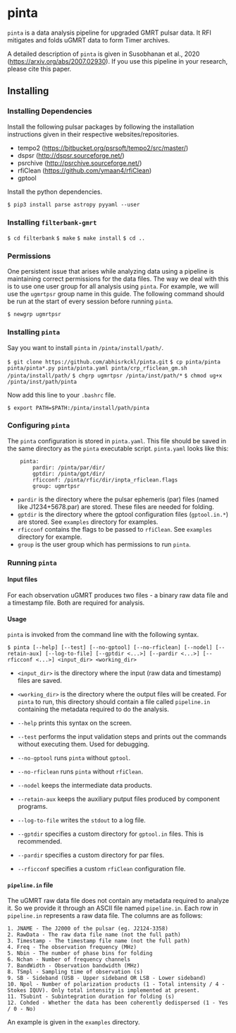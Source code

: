# pinta
`pinta` is a data analysis pipeline for upgraded GMRT pulsar data. It RFI mitigates and folds uGMRT data to form Timer archives. 

A detailed description of `pinta` is given in 
Susobhanan et al., 2020 (https://arxiv.org/abs/2007.02930).
If you use this pipeline in your research, please cite this paper.

## Installing

### Installing Dependencies

Install the following pulsar packages by following the installation instructions given in their respective websites/repositories.
- tempo2 (https://bitbucket.org/psrsoft/tempo2/src/master/)
- dspsr (http://dspsr.sourceforge.net/)
- psrchive (http://psrchive.sourceforge.net/)
- rfiClean (https://github.com/ymaan4/rfiClean)
- gptool

Install the python dependencies.

`$ pip3 install parse astropy pyyaml --user`

### Installing `filterbank-gmrt`

`$ cd filterbank`
`$ make`
`$ make install`
`$ cd ..`

### Permissions

One persistent issue that arises while analyzing data using a pipeline is maintaining correct permissions for the data files. 
The way we deal with this is to use one user group for all analysis using `pinta`. 
For example, we will use the `ugmrtpsr` group name in this guide. The following command should be run at the start of every session before running `pinta`.

`$ newgrp ugmrtpsr`

### Installing `pinta`

Say you want to install `pinta` in `/pinta/install/path/`. 

`$ git clone https://github.com/abhisrkckl/pinta.git`
`$ cp pinta/pinta pinta/pinta*.py pinta/pinta.yaml pinta/crp_rficlean_gm.sh /pinta/install/path/`
`$ chgrp ugmrtpsr /pinta/inst/path/*`
`$ chmod ug+x /pinta/inst/path/pinta`

Now add this line to your `.bashrc` file.

`$ export PATH=$PATH:/pinta/install/path/pinta`

### Configuring `pinta`

The `pinta` configuration is stored in `pinta.yaml`. This file should be saved in the same directory as the `pinta` executable script. `pinta.yaml` looks like this:
    
        pinta:
            pardir: /pinta/par/dir/
            gptdir: /pinta/gpt/dir/
            rficconf: /pinta/rfic/dir/inpta_rficlean.flags
            group: ugmrtpsr

- `pardir` is the directory where the pulsar ephemeris (par) files (named like J1234+5678.par) are stored. These files are needed for folding.
- `gptdir` is the directory where the gptool configuration files (`gptool.in.*`) are stored. See `examples` directory for examples.
- `rficconf` contains the flags to be passed to `rfiClean`. See `examples` directory for example.
- `group` is the user group which has permissions to run `pinta`.

### Running `pinta`

#### Input files

For each observation uGMRT produces two files - a binary raw data file and a timestamp file. Both are required for analysis.

#### Usage

`pinta` is invoked from the command line with the following syntax.

`$ pinta [--help] [--test] [--no-gptool] [--no-rficlean] [--nodel] [--retain-aux] [--log-to-file] [--gptdir <...>] [--pardir <...>] [--rficconf <...>] <input_dir> <working_dir>`

- `<input_dir>` is the directory where the input (raw data and timestamp) files are saved.
- `<working_dir>` is the directory where the output files will be created. For `pinta` to run, this directory should contain a file called `pipeline.in` containing the metadata required to do the analysis.

- `--help` prints this syntax on the screen.
- `--test` performs the input validation steps and prints out the commands without executing them. Used for debugging.
- `--no-gptool` runs `pinta` without `gptool`.
- `--no-rficlean` runs `pinta` without `rfiClean`.
- `--nodel` keeps the intermediate data products.
- `--retain-aux` keeps the auxiliary putput files produced by component programs.
- `--log-to-file` writes the `stdout` to a log file.
- `--gptdir` specifies a custom directory for `gptool.in` files. This is recommended.
- `--pardir` specifies a custom directory for par files. 
- `--rficconf` specifies a custom `rfiClean` configuration file. 

#### `pipeline.in` file

The uGMRT raw data file does not contain any metadata required to analyze it. So we provide it through an ASCII file named `pipeline.in`.
Each row in `pipeline.in` represents a raw data file. The columns are as follows:
    
    1. JNAME - The J2000 of the pulsar (eg. J2124-3358)
    2. RawData - The raw data file name (not the full path)
    3. Timestamp - The timestamp file name (not the full path)
    4. Freq - The observation frequency (MHz)
    5. Nbin - The number of phase bins for folding
    6. Nchan - Number of frequency channels
    7. BandWidth - Observation bandwidth (MHz)
    8. TSmpl - Sampling time of observation (s)
    9. SB - Sideband (USB - Upper sideband OR LSB - Lower sideband)
    10. Npol - Number of polarization products (1 - Total intensity / 4 - Stokes IQUV). Only total intensity is implemented at present.
    11. TSubint - Subintegration duration for folding (s)
    12. Cohded - Whether the data has been coherently dedispersed (1 - Yes / 0 - No)

An example is given in the `examples` directory.
